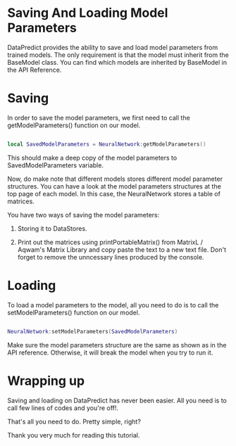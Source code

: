 # Saving And Loading Model Parameters

DataPredict provides the ability to save and load model parameters from trained models. The only requirement is that the model must inherit from the BaseModel class. You can find which models are inherited by BaseModel in the API Reference.

# Saving

In order to save the model parameters, we first need to call the getModelParameters() function on our model.

```lua

local SavedModelParameters = NeuralNetwork:getModelParameters()

```

This should make a deep copy of the model parameters to SavedModelParameters variable.

Now, do make note that different models stores different model parameter structures. You can have a look at the model parameters structures at the top page of each model. In this case, the NeuralNetwork stores a table of matrices.

You have two ways of saving the model parameters:

1. Storing it to DataStores.

2. Print out the matrices using printPortableMatrix() from MatrixL / Aqwam's Matrix Library and copy paste the text to a new text file. Don't forget to remove the unncessary lines produced by the console.

# Loading

To load a model parameters to the model, all you need to do is to call the setModelParameters() function on our model.

```lua

NeuralNetwork:setModelParameters(SavedModelParameters)

```

Make sure the model parameters structure are the same as shown as in the API reference. Otherwise, it will break the model when you try to run it.

# Wrapping up

Saving and loading on DataPredict has never been easier. All you need is to call few lines of codes and you're off!.

That's all you need to do. Pretty simple, right?

Thank you very much for reading this tutorial.
